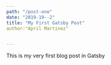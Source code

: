 ```yaml
---
path: "/post-one"
date: "2019-19--2"
title: "My First Gatsby Post"
author:"April Martinez"


---
```


This is my very first blog post in Gatsby
